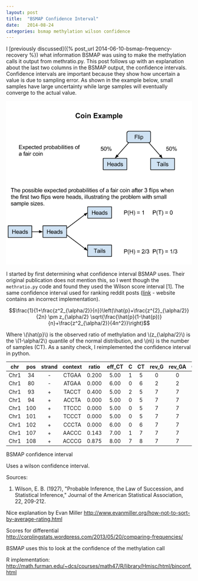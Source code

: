 ```yaml
---
layout: post
title:  "BSMAP Confidence Interval"
date:   2014-08-24
categories: bsmap methylation wilson confidence
---
```


I [previously discussed]({% post_url 2014-06-10-bsmap-frequency-recovery %}) what information BSMAP was using to make the methylation calls it output from methratio.py. This post follows up with an explanation about the last two columns in the BSMAP output, the confidence intervals. Confidence intervals are important because they show how uncertain a value is due to sampling error. As shown in the example below, small samples have large uncertainty while large samples will eventually converge to the actual value.

![coin example](/assets/coin_example.png)

I started by first determining what confidence interval BSMAP uses. Their original publication does not mention this, so I went though the `methratio.py` code and found they used the Wilson score interval [1]. The same confidence interval used for ranking reddit posts ([link](http://amix.dk/blog/post/19588) - website contains an incorrect implementation).

$$\frac{1}{1+\frac{z^2_{\alpha/2}}{n}}\left(\hat{p}+\frac{z^{2}_{\alpha/2}}{2n} \pm z_{\alpha/2} \sqrt{\frac{\hat{p}(1-\hat{p})}{n}+\frac{z^2_{\alpha/2}}{4n^2}}\right)$$

Where \\(\hat{p}\\) is the observed ratio of methylation and \\(z_{\alpha/2}\\) is the \\(1-\alpha/2\\) quantile of the normal distribution, and \\(n\\) is the number of samples (CT). As a sanity check, I reimplemented the confidence interval in python.




| chr | pos | strand | context | ratio | eff_CT | C | CT | rev_G | rev_GA | CI_lower | CI_upper |
|:---:|:---:|:------:|:-------:|:-----:|:------------:|:-------:|:--------:|:-----------:|:------------:|:--------:|:--------:|
| Chr1 | 34 | - | CTGAA | 0.200 | 5.00 | 1 | 5 | 0 | 0 | 0.036 | 0.624 |
| Chr1 | 80 | - | ATGAA | 0.000 | 6.00 | 0 | 6 | 2 | 2 | 0.000 | 0.390 |
| Chr1 | 93 | + | TACCT | 0.400 | 5.00 | 2 | 5 | 7 | 7 | 0.118 | 0.769 |
| Chr1 | 94 | + | ACCTA | 0.000 | 5.00 | 0 | 5 | 7 | 7 | -0.000 | 0.434 |
| Chr1 | 100 | + | TTCCC | 0.000 | 5.00 | 0 | 5 | 7 | 7 | -0.000 | 0.434 |
| Chr1 | 101 | + | TCCCT | 0.000 | 5.00 | 0 | 5 | 7 | 7 | -0.000 | 0.434 |
| Chr1 | 102 | + | CCCTA | 0.000 | 6.00 | 0 | 6 | 7 | 7 | 0.000 | 0.390 |
| Chr1 | 107 | + | AACCC | 0.143 | 7.00 | 1 | 7 | 7 | 7 | 0.026 | 0.513 |
| Chr1 | 108 | + | ACCCG | 0.875 | 8.00 | 7 | 8 | 7 | 7 | 0.529 | 0.978 |

BSMAP confidence interval

Uses a wilson confidence interval.

Sources:
1. Wilson, E. B. (1927), "Probable Inference, the Law of Succession, and Statistical Inference," Journal of the American Statistical Association, 22, 209-212.

Nice explanation by Evan Miller
http://www.evanmiller.org/how-not-to-sort-by-average-rating.html

Scores for differential
http://corplingstats.wordpress.com/2013/05/20/comparing-frequencies/

BSMAP uses this to look at the confidence of the methylation call

R implementation:
http://math.furman.edu/~dcs/courses/math47/R/library/Hmisc/html/binconf.html
